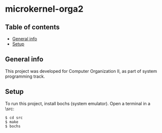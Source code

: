 # microkernel-orga2

## Table of contents
* [General info](#general-info)
* [Setup](#setup)

## General info
This project was developed for Computer Organization II, as part of system programming track.
	
## Setup
To run this project, install bochs (system emulator). Open a terminal in a \src:

```
$ cd src
$ make
$ bochs
```

